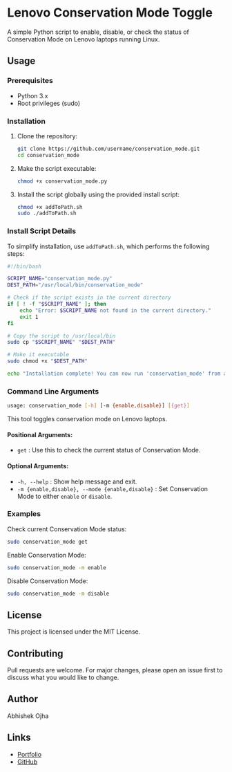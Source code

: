 # Lenovo Conservation Mode Toggle

A simple Python script to enable, disable, or check the status of Conservation Mode on Lenovo laptops running Linux.

## Usage

### Prerequisites
- Python 3.x
- Root privileges (sudo)

### Installation
1. Clone the repository:
   ```bash
   git clone https://github.com/username/conservation_mode.git
   cd conservation_mode
   ```
2. Make the script executable:
   ```bash
   chmod +x conservation_mode.py
   ```
3. Install the script globally using the provided install script:
   ```bash
   chmod +x addToPath.sh
   sudo ./addToPath.sh
   ```

### Install Script Details
To simplify installation, use `addToPath.sh`, which performs the following steps:
```bash
#!/bin/bash

SCRIPT_NAME="conservation_mode.py"
DEST_PATH="/usr/local/bin/conservation_mode"

# Check if the script exists in the current directory
if [ ! -f "$SCRIPT_NAME" ]; then
    echo "Error: $SCRIPT_NAME not found in the current directory."
    exit 1
fi

# Copy the script to /usr/local/bin
sudo cp "$SCRIPT_NAME" "$DEST_PATH"

# Make it executable
sudo chmod +x "$DEST_PATH"

echo "Installation complete! You can now run 'conservation_mode' from anywhere."
```

### Command Line Arguments

```bash
usage: conservation_mode [-h] [-m {enable,disable}] [{get}]
```

This tool toggles conservation mode on Lenovo laptops.

#### Positional Arguments:
- `get` : Use this to check the current status of Conservation Mode.

#### Optional Arguments:
- `-h, --help` : Show help message and exit.
- `-m {enable,disable}, --mode {enable,disable}` : Set Conservation Mode to either `enable` or `disable`.

### Examples

Check current Conservation Mode status:
```bash
sudo conservation_mode get
```

Enable Conservation Mode:
```bash
sudo conservation_mode -m enable
```

Disable Conservation Mode:
```bash
sudo conservation_mode -m disable
```

## License
This project is licensed under the MIT License.

## Contributing
Pull requests are welcome. For major changes, please open an issue first to discuss what you would like to change.

## Author
Abhishek Ojha

## Links
- [Portfolio](https://abhishekojha.com.np)
- [GitHub](https://github.com/username)


